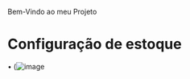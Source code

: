 Bem-Vindo ao meu Projeto 
# Configuração de estoque

• (![image](https://github.com/jaqueboeno96/PyQt5-Rack-Configuracao/assets/106850204/d54fa803-d145-41e5-9c3c-1fd23795e332)


